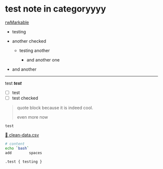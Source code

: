 # test note in categoryyyy

[rwMarkable](https://github.com/fccview/rwMarkable)

- testing
- another checked

    - testing another

        - and another one
- and another

---

test ***test***

- [ ] test
- [ ] test checked

> quote block because it is indeed cool.
> 
> even more now

`test`

[📎 clean-data.csv](/api/file/fccview/clean-data.csv)

```bash
# content
echo `bash`
add        spaces
```

`.test { testing }`